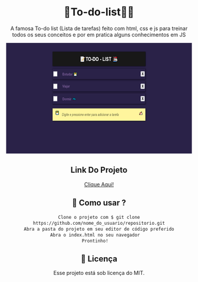 <h1 align="center"> 📝To-do-list🐱‍👓</h1>
<p align="center"> A famosa To-do list (Lista de tarefas) feito com html, css e js para treinar todos os seus conceitos e por em pratica alguns conhecimentos em JS </p>

<div align='center'>
  <div>
    <img height='300px' width='auto' src='preview.png'/>
  </div>
  <div> 
   
 ## Link Do Projeto
    
<a href="https://aaquinowesley.github.io/To-do-list/">Clique Aqui!</a>
    
## 🤔 Como usar ?

```
Clone o projeto com $ git clone https://github.com/nome_do_usuario/repositorio.git
Abra a pasta do projeto em seu editor de código preferido
Abra o index.html no seu navegador   
Prontinho!   
```
   
## 📝 Licença

Esse projeto está sob licença do MIT.
